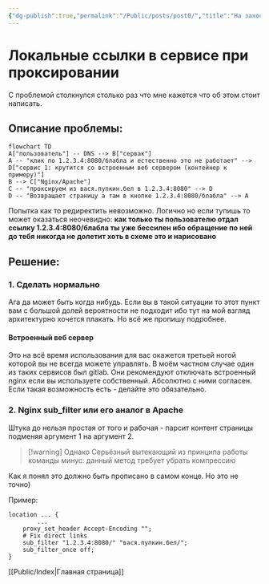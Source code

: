 ```yaml
---
{"dg-publish":true,"permalink":"/Public/posts/post0/","title":"На захосченом сайте `example.com` кнопка с ссылкой `<local hostname>/<url>`. А как? [[post0|Read]]","tags":["blog","DevOps"]}
---
```


# Локальные ссылки в сервисе при проксировании


<div class="transclusion internal-embed is-loaded"><div class="markdown-embed">




С проблемой столкнулся столько раз что мне кажется что об этом стоит написать. 
## Описание проблемы:

```mermaid
flowchart TD
A["пользователь"] -- DNS --> B["сервак"]
A -- "клик по 1.2.3.4:8080/блабла и естественно это не работает" --> D["сервис 1: крутится со встроенным веб сервером (контейнер к примеру)"]	
B --> C["Nginx/Apache"]
C -- "проксируем из вася.пупкин.бел в 1.2.3.4:8080" --> D
D -- "Возвращает страницу а там в кнопке 1.2.3.4:8080/блабла" --> A
```

Попытка как то редиректить невозможно. Логично но если тупишь то может оказаться неочевидно: **как только ты пользователю отдал ссылку 1.2.3.4:8080/блабла ты уже бессилен ибо обращение по ней до тебя никогда не долетит хоть в схеме это и нарисовано**
## Решение:

### 1. Сделать нормально

Ага да может быть когда нибудь. Если вы в такой ситуации то этот пункт вам с большой долей вероятности не подходит ибо тут на мой взгляд архитектурно хочется плакать. Но всё же пропишу подробнее.
#### Встроенный веб сервер
Это на всё время использования для вас окажется третьей ногой которой вы не всегда можете управлять. В моём частном случае один из таких сервисов был gitlab. Они рекомендуют отключать встроенный nginx если вы используете собственный. Абсолютно с ними согласен. Если такая возможность есть - делайте это обязательно. 
### 2. Nginx sub_filter или его аналог в Apache
Штука до нельзя простая от того и рабочая - парсит контент страницы подменяя аргумент 1 на аргумент 2. 

> [!warning]  Однако
> Серьёзный вытекающий из принципа работы команды минус: данный метод требует убрать компрессию

Как я понял это должно быть прописано в самом конце. Но это не точно)

Пример:

```nginx
location ... {
		...
	proxy_set_header Accept-Encoding ""; 
	# Fix direct links  
	sub_filter "1.2.3.4:8080/" "вася.пупкин.бел/";  
	sub_filter_once off;
}
```


</div></div>



[[Public/Index\|Главная страница]]